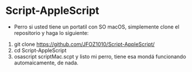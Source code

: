 # Script-AppleScript
* Perro si usted tiene un portatil con SO macOS, simplemente clone el repositorio y haga lo siguiente:
1. git clone https://github.com/JFOZ1010/Script-AppleScript/
2. cd Script-AppleScript
3. osascript scriptMac.scpt
y listo mi perro, tiene esa mondá funcionando automaicamente, de nada. 
